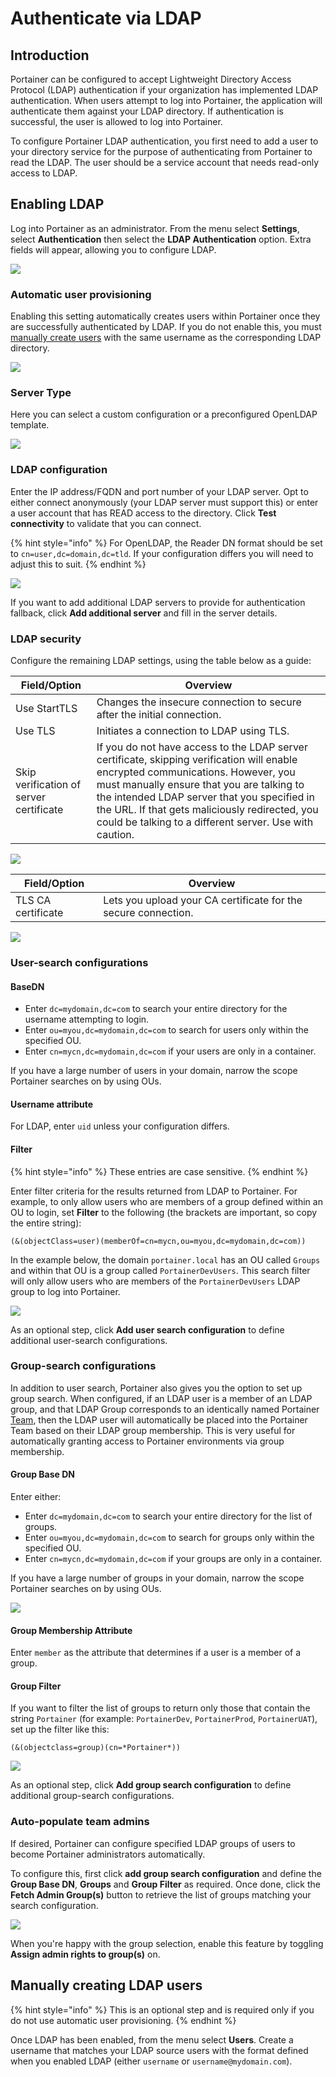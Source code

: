 # Authenticate via LDAP

## Introduction

Portainer can be configured to accept Lightweight Directory Access Protocol (LDAP) authentication if your organization has implemented LDAP authentication. When users attempt to log into Portainer, the application will authenticate them against your LDAP directory. If authentication is successful, the user is allowed to log into Portainer.

To configure Portainer LDAP authentication, you first need to add a user to your directory service for the purpose of authenticating from Portainer to read the LDAP. The user should be a service account that needs read-only access to LDAP.

## Enabling LDAP

Log into Portainer as an administrator. From the menu select **Settings**, select **Authentication** then select the **LDAP Authentication** option. Extra fields will appear, allowing you to configure LDAP.

![](../../../.gitbook/assets/2.10-authentication-ldap-1.gif)

### Automatic user provisioning

Enabling this setting automatically creates users within Portainer once they are successfully authenticated by LDAP. If you do not enable this, you must [manually create users](ldap.md#manually-creating-ldap-users) with the same username as the corresponding LDAP directory.

![](../../../.gitbook/assets/2.9.1-settings-authentication-ldap-2.png)

### Server Type

Here you can select a custom configuration or a preconfigured OpenLDAP template.

![](../../../.gitbook/assets/2.10-authentication-ldap-servertype.png)

### LDAP configuration

Enter the IP address/FQDN and port number of your LDAP server. Opt to either connect anonymously (your LDAP server must support this) or enter a user account that has READ access to the directory. Click **Test connectivity** to validate that you can connect.

{% hint style="info" %}
For OpenLDAP, the Reader DN format should be set to `cn=user,dc=domain,dc=tld`. If your configuration differs you will need to adjust this to suit.
{% endhint %}

![](../../../.gitbook/assets/2.10-authentication-ldap-configuration.png)

If you want to add additional LDAP servers to provide for authentication fallback, click **Add additional server** and fill in the server details.

### LDAP security

Configure the remaining LDAP settings, using the table below as a guide:

| Field/Option                            | Overview                                                                                                                                                                                                                                                                                                                                   |
| --------------------------------------- | ------------------------------------------------------------------------------------------------------------------------------------------------------------------------------------------------------------------------------------------------------------------------------------------------------------------------------------------ |
| Use StartTLS                            | Changes the insecure connection to secure after the initial connection.                                                                                                                                                                                                                                                                    |
| Use TLS                                 | Initiates a connection to LDAP using TLS.                                                                                                                                                                                                                                                                                                  |
| Skip verification of server certificate | If you do not have access to the LDAP server certificate, skipping verification will enable encrypted communications. However, you must manually ensure that you are talking to the intended LDAP server that you specified in the URL. If that gets maliciously redirected, you could be talking to a different server. Use with caution. |

![](../../../.gitbook/assets/authentication-ldap-3.png)

| Field/Option       | Overview                                                       |
| ------------------ | -------------------------------------------------------------- |
| TLS CA certificate | Lets you upload your CA certificate for the secure connection. |

![](../../../.gitbook/assets/authentication-ldap-4.png)

### User-search configurations

#### BaseDN

* Enter `dc=mydomain,dc=com` to search your entire directory for the username attempting to login.
* Enter `ou=myou,dc=mydomain,dc=com` to search for users only within the specified OU.
* Enter `cn=mycn,dc=mydomain,dc=com` if your users are only in a container.

If you have a large number of users in your domain, narrow the scope Portainer searches on by using OUs.

#### Username attribute

For LDAP, enter `uid` unless your configuration differs.

#### Filter

{% hint style="info" %}
These entries are case sensitive.
{% endhint %}

Enter filter criteria for the results returned from LDAP to Portainer. For example, to only allow users who are members of a group defined within an OU to login, set **Filter** to the following (the brackets are important, so copy the entire string):

```
(&(objectClass=user)(memberOf=cn=mycn,ou=myou,dc=mydomain,dc=com))
```

In the example below, the domain `portainer.local` has an OU called `Groups` and within that OU is a group called `PortainerDevUsers`. This search filter will only allow users who are members of the `PortainerDevUsers` LDAP group to log into Portainer.

![](../../../.gitbook/assets/authentication-ldap-5.png)

As an optional step, click **Add user search configuration** to define additional user-search configurations.

### Group-search configurations

In addition to user search, Portainer also gives you the option to set up group search. When configured, if an LDAP user is a member of an LDAP group, and that LDAP Group corresponds to an identically named Portainer [Team](../../users/teams/), then the LDAP user will automatically be placed into the Portainer Team based on their LDAP group membership. This is very useful for automatically granting access to Portainer environments via group membership.

#### Group Base DN

Enter either:

* Enter `dc=mydomain,dc=com` to search your entire directory for the list of groups.
* Enter `ou=myou,dc=mydomain,dc=com` to search for groups only within the specified OU.
* Enter `cn=mycn,dc=mydomain,dc=com` if your groups are only in a container.

If you have a large number of groups in your domain, narrow the scope Portainer searches on by using OUs.

![](../../../.gitbook/assets/authentication-ldap-6.png)

#### Group Membership Attribute

Enter `member` as the attribute that determines if a user is a member of a group.

#### Group Filter

If you want to filter the list of groups to return only those that contain the string `Portainer` (for example: `PortainerDev`, `PortainerProd`, `PortainerUAT`), set up the filter like this:

```
(&(objectclass=group)(cn=*Portainer*))
```

![](../../../.gitbook/assets/authentication-ldap-7.png)

As an optional step, click **Add group search configuration** to define additional group-search configurations.

### Auto-populate team admins

If desired, Portainer can configure specified LDAP groups of users to become Portainer administrators automatically.&#x20;

To configure this, first click **add group search configuration** and define the **Group Base DN**, **Groups** and **Group Filter** as required. Once done, click the **Fetch Admin Group(s)** button to retrieve the list of groups matching your search configuration.

![](../../../.gitbook/assets/2.10-authentication-ldap-autopopulate.png)

When you're happy with the group selection, enable this feature by toggling **Assign admin rights to group(s)** on.

## Manually creating LDAP users

{% hint style="info" %}
This is an optional step and is required only if you do not use automatic user provisioning.
{% endhint %}

Once LDAP has been enabled, from the menu select **Users**. Create a username that matches your LDAP source users with the format defined when you enabled LDAP (either `username` or `username@mydomain.com`).
